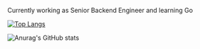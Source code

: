 Currently working as Senior Backend Engineer and learning Go

[![Top Langs](https://github-readme-stats.vercel.app/api/top-langs/?username=feeeeliipe&theme=vision-friendly-dark&layout=compact)](https://github.com/anuraghazra/github-readme-stats)

![Anurag's GitHub stats](https://github-readme-stats.vercel.app/api?username=feeeeliipe&hide=contribs&theme=vision-friendly-dark)
